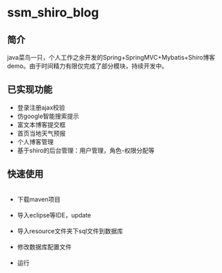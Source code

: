 # ssm_shiro_blog
<h2>简介</h2>
<p>java菜鸟一只，个人工作之余开发的Spring+SpringMVC+Mybatis+Shiro博客demo。由于时间精力有限仅完成了部分模块，持续开发中。</p>
<h2>已实现功能</h2>
<ul>
<li>登录注册ajax校验</li>
<li>仿google智能搜索提示</li>
<li>富文本博客提交框</li>
<li>首页当地天气预报</li>
<li>个人博客管理</li>
<li>基于shiro的后台管理：用户管理，角色-权限分配等</li>
</ul>
<h2>快速使用</h2>
<ul>
  <li>下载maven项目</li>
  <li>导入eclipse等IDE，update</li>
  <li>导入resource文件夹下sql文件到数据库</li>
  <li>修改数据库配置文件</li>
  <li>运行</li>
</ul>
